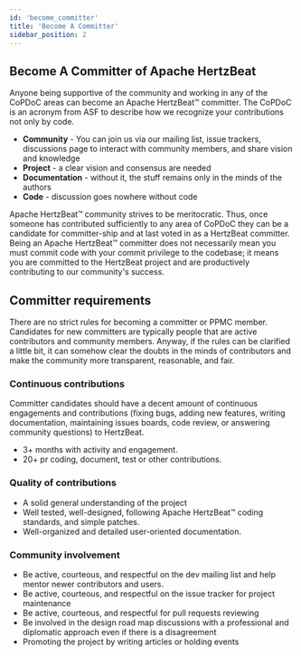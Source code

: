 ```yaml
---
id: 'become_committer'
title: 'Become A Committer'
sidebar_position: 2
---
```


<!--
Licensed to the Apache Software Foundation (ASF) under one or more
contributor license agreements.  See the NOTICE file distributed with
this work for additional information regarding copyright ownership.
The ASF licenses this file to You under the Apache License, Version 2.0
(the "License"); you may not use this file except in compliance with
the License.  You may obtain a copy of the License at

https://www.apache.org/licenses/LICENSE-2.0

Unless required by applicable law or agreed to in writing, software
distributed under the License is distributed on an "AS IS" BASIS,
WITHOUT WARRANTIES OR CONDITIONS OF ANY KIND, either express or implied.
See the License for the specific language governing permissions and
limitations under the License.
-->

## Become A Committer of Apache HertzBeat

Anyone being supportive of the community and working in any of the
CoPDoC areas can become an Apache HertzBeat™ committer. The CoPDoC is an
acronym from ASF to describe how we recognize your contributions not
only by code.

- **Community** - You can join us via our mailing list, issue
  trackers, discussions page to interact with community members, and
  share vision and knowledge
- **Project** - a clear vision and consensus are needed
- **Documentation** - without it, the stuff remains only in the minds
  of the authors
- **Code** - discussion goes nowhere without code

Apache HertzBeat™ community strives to be meritocratic. Thus, once someone
has contributed sufficiently to any area of CoPDoC they can be a
candidate for committer-ship and at last voted in as a HertzBeat
committer. Being an Apache HertzBeat™ committer does not necessarily mean
you must commit code with your commit privilege to the codebase; it
means you are committed to the HertzBeat project and are productively
contributing to our community's success.

## Committer requirements

There are no strict rules for becoming a committer or PPMC member.
Candidates for new committers are typically people that are active
contributors and community members. Anyway, if the rules can be
clarified a little bit, it can somehow clear the doubts in the minds
of contributors and make the community more transparent, reasonable,
and fair.

### Continuous contributions

Committer candidates should have a decent amount of continuous
engagements and contributions (fixing bugs, adding new features,
writing documentation, maintaining issues boards, code review, or answering
community questions) to HertzBeat.

- 3+ months with activity and engagement.
- 20+ pr coding, document, test or other contributions.

### Quality of contributions

- A solid general understanding of the project
- Well tested, well-designed, following Apache HertzBeat™ coding
  standards, and simple patches.
- Well-organized and detailed user-oriented documentation.

### Community involvement

- Be active, courteous, and respectful on the dev mailing list and
  help mentor newer contributors
  and users.
- Be active, courteous, and respectful on the issue tracker for
  project maintenance
- Be active, courteous, and respectful for pull requests reviewing
- Be involved in the design road map discussions with a professional
  and diplomatic approach even if there is a disagreement
- Promoting the project by writing articles or holding events

